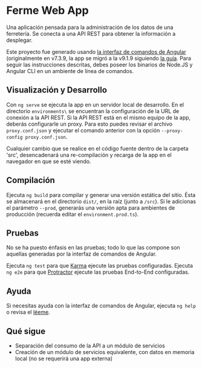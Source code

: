 # Ferme Web App
Una aplicación pensada para la administración de los datos de una ferretería.
Se conecta a una API REST para obtener la información a desplegar.

Este proyecto fue generado usando [la interfaz de comandos de Angular](https://github.com/angular/angular-cli) (originalmente en v7.3.9, la app se migró a la v9.1.9 siguiendo [la guía](https://update.angular.io/).
Para seguir las instrucciones descritas, debes poseer los binarios de Node.JS y Angular CLI en un ambiente de línea de comandos.

## Visualización y Desarrollo
Con `ng serve` se ejecuta la app en un servidor local de desarrollo. En el directorio `environments\` se encuentran la configuración de la URL de conexión a la API REST.
Si la API REST está en el mismo equipo de la app, deberás configurarle un proxy. Para esto puedes revisar el archivo `proxy.conf.json` y ejecutar el comando anterior con la opción `--proxy-config proxy.conf.json`.

Cualquier cambio que se realice en el código fuente dentro de la carpeta 'src', desencadenará una re-compilación y recarga de la app en el navegador en que se esté viendo.

## Compilación
Ejecuta `ng build` para compilar y generar una versión estática del sitio. 
Ésta se almacenará en el directorio `dist/`, en la raíz (junto a `/src`). 
Si le adicionas el parámetro `--prod`, generarás una versión apta para ambientes de producción (recuerda editar el `environment.prod.ts`).

## Pruebas
No se ha puesto énfasis en las pruebas; todo lo que las compone son aquellas generadas por la interfaz de comandos de Angular.

Ejecuta `ng test` para que [Karma](https://karma-runner.github.io) ejecute las pruebas configuradas.
Ejecuta `ng e2e` para que [Protractor](http://www.protractortest.org/) ejecute las pruebas End-to-End configuradas.

## Ayuda
Si necesitas ayuda con la interfaz de comandos de Angular, ejecuta `ng help` o revisa el [léeme](https://github.com/angular/angular-cli/blob/master/README.md).

## Qué sigue
* Separación del consumo de la API a un módulo de servicios
* Creación de un módulo de servicios equivalente, con datos en memoria local (no se requerirá una app externa)
